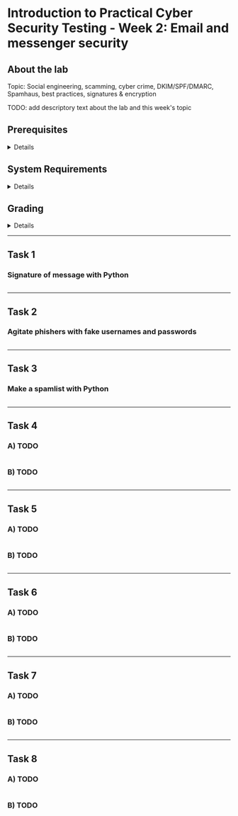 Introduction to Practical Cyber Security Testing - Week 2: Email and messenger security
====


## About the lab

Topic: Social engineering, scamming, cyber crime, DKIM/SPF/DMARC, Spamhaus, best practices, signatures & encryption

TODO: add descriptory text about the lab and this week's topic


## Prerequisites

<details><summary>Details</summary>

* TODO: describe required knowledge to complete this week's tasks

</details>


## System Requirements

<details><summary>Details</summary>

* TODO: what tools or features are required to complete this week's tasks

</details>


## Grading

<details><summary>Details</summary>

This course uses GitHub Classroom with Autograding, meaning that your assignments are automatically graded! To find out your score, check the results of github actions after pushing your answers. No cheating!

Task #|Grade/Level|Description|
-----|:---:|-----------|
Task 1 | 1 | TODO: brief task descriptions and what each grade requires

</details>

---


## Task 1

### Signature of message with Python

```

```

---

## Task 2

### Agitate phishers with fake usernames and passwords

```

```

---

## Task 3

### Make a spamlist with Python

```

```

---

## Task 4

### A) TODO
```

```

### B) TODO
```

```

---

## Task 5

### A) TODO
```

```

### B) TODO
```

```

---

## Task 6

### A) TODO
```

```

### B) TODO
```

```

---

## Task 7

### A) TODO
```

```

### B) TODO
```

```

---

## Task 8

### A) TODO
```

```

### B) TODO
```

```
